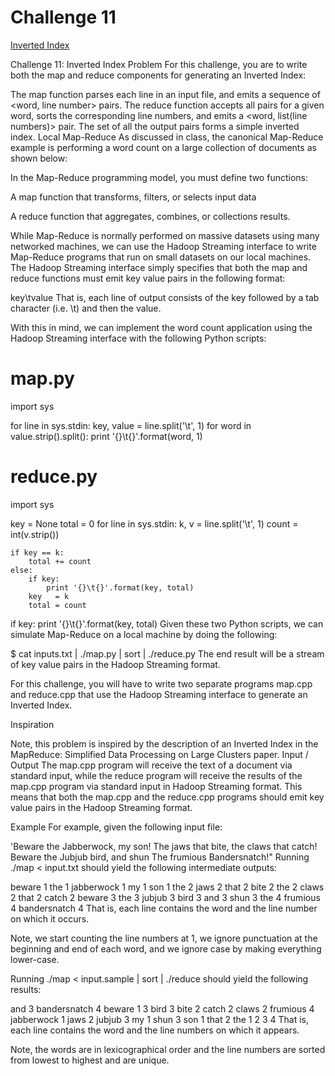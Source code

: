 Challenge 11
============

[Inverted Index](https://www3.nd.edu/~pbui/teaching/cse.30331.fa16/challenge11.html)

Challenge 11: Inverted Index
Problem
For this challenge, you are to write both the map and reduce components for generating an Inverted Index:

The map function parses each line in an input file, and emits a sequence of <word, line number> pairs. The reduce function accepts all pairs for a given word, sorts the corresponding line numbers, and emits a <word, list(line numbers)> pair. The set of all the output pairs forms a simple inverted index.
Local Map-Reduce
As discussed in class, the canonical Map-Reduce example is performing a word count on a large collection of documents as shown below:


In the Map-Reduce programming model, you must define two functions:

A map function that transforms, filters, or selects input data

A reduce function that aggregates, combines, or collections results.

While Map-Reduce is normally performed on massive datasets using many networked machines, we can use the Hadoop Streaming interface to write Map-Reduce programs that run on small datasets on our local machines. The Hadoop Streaming interface simply specifies that both the map and reduce functions must emit key value pairs in the following format:

key\tvalue
That is, each line of output consists of the key followed by a tab character (i.e. \t) and then the value.

With this in mind, we can implement the word count application using the Hadoop Streaming interface with the following Python scripts:

# map.py
import sys

for line in sys.stdin:
    key, value = line.split('\t', 1)
    for word in value.strip().split():
        print '{}\t{}'.format(word, 1)

# reduce.py
import sys

key   = None
total = 0
for line in sys.stdin:
    k, v  = line.split('\t', 1)
    count = int(v.strip())

    if key == k:
        total += count
    else:
        if key:
            print '{}\t{}'.format(key, total)
        key   = k
        total = count

if key:
    print '{}\t{}'.format(key, total)
Given these two Python scripts, we can simulate Map-Reduce on a local machine by doing the following:

$ cat inputs.txt | ./map.py | sort | ./reduce.py
The end result will be a stream of key value pairs in the Hadoop Streaming format.

For this challenge, you will have to write two separate programs map.cpp and reduce.cpp that use the Hadoop Streaming interface to generate an Inverted Index.

 Inspiration

Note, this problem is inspired by the description of an Inverted Index in the MapReduce: Simplified Data Processing on Large Clusters paper.
Input / Output
The map.cpp program will receive the text of a document via standard input, while the reduce program will receive the results of the map.cpp program via standard input in Hadoop Streaming format. This means that both the map.cpp and the reduce.cpp programs should emit key value pairs in the Hadoop Streaming format.

Example
For example, given the following input file:

'Beware the Jabberwock, my son!
      The jaws that bite, the claws that catch!
Beware the Jubjub bird, and shun
      The frumious Bandersnatch!"
Running ./map < input.txt should yield the following intermediate outputs:

beware  1
the     1
jabberwock      1
my      1
son     1
the     2
jaws    2
that    2
bite    2
the     2
claws   2
that    2
catch   2
beware  3
the     3
jubjub  3
bird    3
and     3
shun    3
the     4
frumious        4
bandersnatch    4
That is, each line contains the word and the line number on which it occurs.

Note, we start counting the line numbers at 1, we ignore punctuation at the beginning and end of each word, and we ignore case by making everything lower-case.

Running ./map < input.sample | sort | ./reduce should yield the following results:

and     3
bandersnatch    4
beware  1 3
bird    3
bite    2
catch   2
claws   2
frumious        4
jabberwock      1
jaws    2
jubjub  3
my      1
shun    3
son     1
that    2
the     1 2 3 4
That is, each line contains the word and the line numbers on which it appears.

Note, the words are in lexicographical order and the line numbers are sorted from lowest to highest and are unique.


